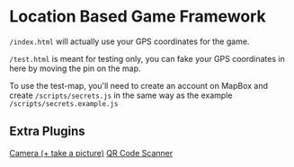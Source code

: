 # Location Based Game Framework

`/index.html` will actually use your GPS coordinates for the game.

`/test.html` is meant for testing only, you can fake your GPS coordinates in here by moving the pin on the map.

To use the test-map, you'll need to create an account on MapBox and create `/scripts/secrets.js` in the same way as the example `/scripts/secrets.example.js`


## Extra Plugins

[Camera (+ take a picture)](scripts/camera.js)
[QR Code Scanner](scripts/qr-scanner.js)
